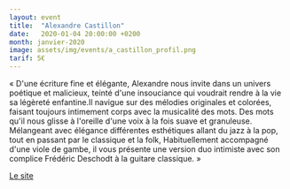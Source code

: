 ```yaml
---
layout: event
title:  "Alexandre Castillon"
date:   2020-01-04 20:00:00 +0200
month: janvier-2020
image: assets/img/events/a_castillon_profil.png
tarif: 5€
---
```


« D'une écriture fine et élégante, Alexandre nous invite dans un univers poétique et malicieux, teinté d'une insouciance qui voudrait rendre à la vie sa légèreté enfantine.Il navigue sur des mélodies originales et colorées, faisant toujours intimement corps avec la musicalité des mots. Des mots qu'il nous glisse à l'oreille d'une voix à la fois suave et granuleuse.   Mélangeant avec élégance différentes esthétiques allant du jazz à la pop, tout en passant par le classique et la folk, Habituellement accompagné d'une viole de gambe, il vous présente une version duo intimiste avec son complice Frédéric Deschodt à la guitare classique. » 

[Le site](https://we.tl/t-VCFCC2yvR9)
